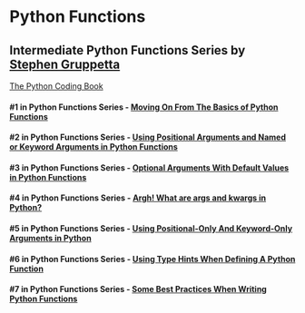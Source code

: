 # Python Functions


## Intermediate Python Functions Series by [Stephen Gruppetta](https://twitter.com/s_gruppetta_ct)

[The Python Coding Book](https://thepythoncodingbook.com/blog/)

#### #1 in Python Functions Series - [Moving On From The Basics of Python Functions](https://thepythoncodingbook.com/2022/11/05/intermediate-python-functions-series-1/)

#### #2 in Python Functions Series - [Using Positional Arguments and Named or Keyword Arguments in Python Functions](https://thepythoncodingbook.com/2022/11/11/positional-arguments-and-keyword-arguments-in-python/)

#### #3 in Python Functions Series - [Optional Arguments With Default Values in Python Functions](https://thepythoncodingbook.com/2022/11/23/optional-arguments-with-default-values-in-python-functions/)

#### #4 in Python Functions Series - [Argh! What are args and kwargs in Python?](https://thepythoncodingbook.com/2022/11/30/what-are-args-and-kwargs-in-python/)

#### #5 in Python Functions Series - [Using Positional-Only And Keyword-Only Arguments in Python](https://thepythoncodingbook.com/2022/12/11/positional-only-and-keyword-only-arguments-in-python/)

#### #6 in Python Functions Series - [Using Type Hints When Defining A Python Function](https://thepythoncodingbook.com/2022/12/27/type-hints-in-python-functions/)

#### #7 in Python Functions Series - [Some Best Practices When Writing Python Functions](https://thepythoncodingbook.com/2023/01/18/best-practices-in-python-functions/)
